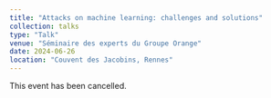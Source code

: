 ```yaml
---
title: "Attacks on machine learning: challenges and solutions"
collection: talks
type: "Talk"
venue: "Séminaire des experts du Groupe Orange"
date: 2024-06-26
location: "Couvent des Jacobins, Rennes"
---
```


This event has been cancelled.
